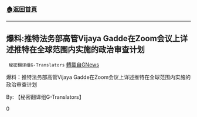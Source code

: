 ###  [:house:返回首頁](https://github.com/ourhimalayas/txt)
---

## 爆料:推特法务部高管Vijaya Gadde在Zoom会议上详述推特在全球范围内实施的政治审查计划
` 秘密翻译组G-Translators` [轉載自GNews](https://gnews.org/zh-hans/769218/)

爆料：推特法务部高管Vijaya Gadde在Zoom会议上详述推特在全球范围内实施的政治审查计划

By: 【秘密翻译组G-Translators】

0
